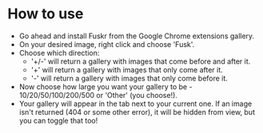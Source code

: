 How to use
==========

* Go ahead and install Fuskr from the Google Chrome extensions gallery.
* On your desired image, right click and choose 'Fusk'.
* Choose which direction:
  * '+/-' will return a gallery with images that come before and after it.
  * '+' will return a gallery with images that only come after it.
  * '-' will return a gallery with images that only come before it.
* Now choose how large you want your gallery to be - 10/20/50/100/200/500 or 'Other' (you choose!).
* Your gallery will appear in the tab next to your current one. If an image isn't returned (404 or some other error), it will be hidden from view, but you can toggle that too!
